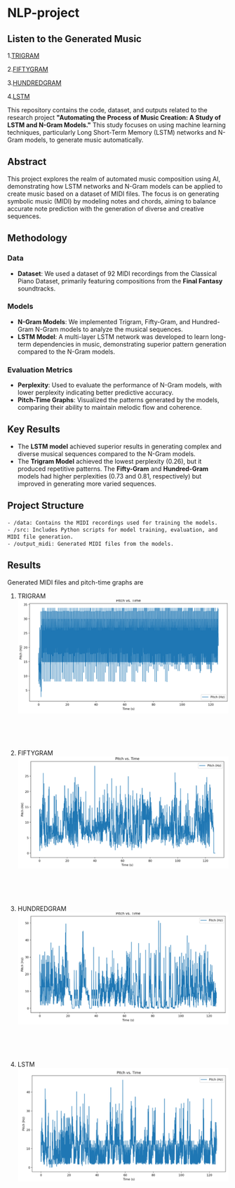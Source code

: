 # NLP-project

## Listen to the Generated Music
1.[TRIGRAM](https://soundcloud.com/mahi-dhoni-132311286/trigram?si=2fb98c38e0a543fa991064aa073b6906&utm_source=clipboard&utm_medium=text&utm_campaign=social_sharing)

2.[FIFTYGRAM](https://soundcloud.com/mahi-dhoni-132311286/test-output-fiftygram?si=3d0b5bf5cede40ecba22a83acc0ae599&utm_source=clipboard&utm_medium=text&utm_campaign=social_sharing)

3.[HUNDREDGRAM](https://soundcloud.com/mahi-dhoni-132311286/hundred-gram?si=3d0b5bf5cede40ecba22a83acc0ae599&utm_source=clipboard&utm_medium=text&utm_campaign=social_sharing)

4.[LSTM](https://soundcloud.com/mahi-dhoni-132311286/lstm?si=2fb98c38e0a543fa991064aa073b6906&utm_source=clipboard&utm_medium=text&utm_campaign=social_sharing)




This repository contains the code, dataset, and outputs related to the research project **"Automating the Process of Music Creation: A Study of LSTM and N-Gram Models."** This study focuses on using machine learning techniques, particularly Long Short-Term Memory (LSTM) networks and N-Gram models, to generate music automatically.

## Abstract
This project explores the realm of automated music composition using AI, demonstrating how LSTM networks and N-Gram models can be applied to create music based on a dataset of MIDI files. The focus is on generating symbolic music (MIDI) by modeling notes and chords, aiming to balance accurate note prediction with the generation of diverse and creative sequences.

## Methodology

### Data
- **Dataset**: We used a dataset of 92 MIDI recordings from the Classical Piano Dataset, primarily featuring compositions from the **Final Fantasy** soundtracks.

### Models
- **N-Gram Models**: We implemented Trigram, Fifty-Gram, and Hundred-Gram N-Gram models to analyze the musical sequences. 
- **LSTM Model**: A multi-layer LSTM network was developed to learn long-term dependencies in music, demonstrating superior pattern generation compared to the N-Gram models.

### Evaluation Metrics
- **Perplexity**: Used to evaluate the performance of N-Gram models, with lower perplexity indicating better predictive accuracy.
- **Pitch-Time Graphs**: Visualized the patterns generated by the models, comparing their ability to maintain melodic flow and coherence.

## Key Results
- The **LSTM model** achieved superior results in generating complex and diverse musical sequences compared to the N-Gram models.
- The **Trigram Model** achieved the lowest perplexity (0.26), but it produced repetitive patterns. The **Fifty-Gram** and **Hundred-Gram** models had higher perplexities (0.73 and 0.81, respectively) but improved in generating more varied sequences.

## Project Structure
```plaintext
- /data: Contains the MIDI recordings used for training the models.
- /src: Includes Python scripts for model training, evaluation, and MIDI file generation.
- /output_midi: Generated MIDI files from the models.
```
## Results
Generated MIDI files and pitch-time graphs are

1. TRIGRAM
![image](https://github.com/Pranay36/Music-Generation---NLP-Project/blob/main/assets/Trigram.png)
<Br/>
<Br/>
<Br/>

2. FIFTYGRAM
![image](https://github.com/Pranay36/Music-Generation---NLP-Project/blob/main/assets/Fiftygram.png)
<Br/>
<Br/>
<Br/>


3. HUNDREDGRAM
![image](https://github.com/Pranay36/Music-Generation---NLP-Project/blob/main/assets/hundredgram.png)
<Br/>
<Br/>
<Br/>


4. LSTM
![image](https://github.com/Pranay36/Music-Generation---NLP-Project/blob/main/assets/LSTM.png)
<Br/>
<Br/>
<Br/>


